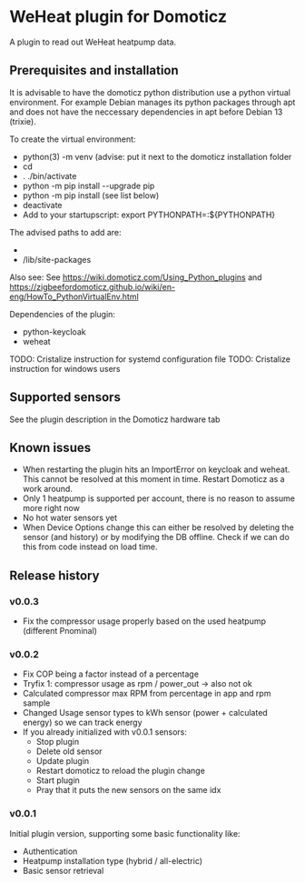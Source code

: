 # WeHeat plugin for Domoticz
A plugin to read out WeHeat heatpump data.

## Prerequisites and installation
It is advisable to have the domoticz python distribution use a python virtual environment.
For example Debian manages its python packages through apt and does not have the neccessary dependencies in apt before Debian 13 (trixie).

To create the virtual environment:
* python(3) -m venv <path to virtual environment> (advise: put it next to the domoticz installation folder
* cd <path to virtual environment>
* . ./bin/activate
* python -m pip install --upgrade pip
* python -m pip install <dependencies> (see list below)
* deactivate
* Add to your startupscript: export PYTHONPATH=<paths>:${PYTHONPATH}

The advised paths to add are:
* <path to virtual environment>
* <path to virtual environment>/lib/site-packages

Also see:
See https://wiki.domoticz.com/Using_Python_plugins and
https://zigbeefordomoticz.github.io/wiki/en-eng/HowTo_PythonVirtualEnv.html

Dependencies of the plugin:
* python-keycloak
* weheat

TODO: Cristalize instruction for systemd configuration file
TODO: Cristalize instruction for windows users

## Supported sensors
See the plugin description in the Domoticz hardware tab

## Known issues
* When restarting the plugin hits an ImportError on keycloak and weheat.
  This cannot be resolved at this moment in time.
  Restart Domoticz as a work around.
* Only 1 heatpump is supported per account, there is no reason to assume more right now
* No hot water sensors yet
* When Device Options change this can either be resolved by deleting the sensor (and history) or by modifying the DB offline.
Check if we can do this from code instead on load time.

## Release history

### v0.0.3
* Fix the compressor usage properly based on the used heatpump (different Pnominal)

### v0.0.2
* Fix COP being a factor instead of a percentage
* Tryfix 1: compressor usage as rpm / power_out -> also not ok
* Calculated compressor max RPM from percentage in app and rpm sample
* Changed Usage sensor types to kWh sensor (power + calculated energy) so we can track energy
* If you already initialized with v0.0.1 sensors:
    * Stop plugin
    * Delete old sensor
    * Update plugin
    * Restart domoticz to reload the plugin change
    * Start plugin
    * Pray that it puts the new sensors on the same idx

### v0.0.1
Initial plugin version, supporting some basic functionality like:
* Authentication
* Heatpump installation type (hybrid / all-electric)
* Basic sensor retrieval
